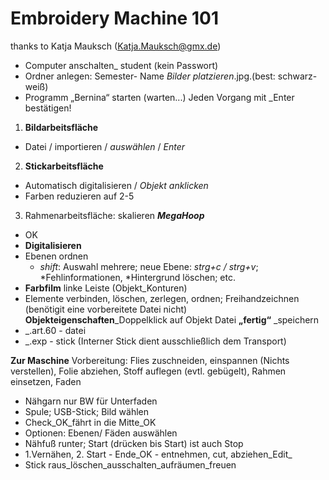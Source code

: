 # Embroidery Machine 101
thanks to Katja Mauksch (Katja.Mauksch@gmx.de)

* Computer anschalten_ student (kein Passwort)
* Ordner anlegen: Semester- Name _Bilder platzieren_.jpg.(best: schwarz-weiß)
* Programm „Bernina“ starten (warten...) Jeden Vorgang mit _Enter bestätigen!

1. **Bildarbeitsfläche**
  * Datei / importieren / *auswählen* / *Enter*
  
2. **Stickarbeitsfläche**
  * Automatisch digitalisieren / *Objekt anklicken*
  * Farben reduzieren auf 2-5

3. Rahmenarbeitsfläche: skalieren ***MegaHoop***
  * OK
  * **Digitalisieren**
  * Ebenen ordnen
    * *shift*: Auswahl mehrere; neue Ebene: *strg+c / strg+v*; *Fehlinformationen, *Hintergrund löschen; etc.
  * **Farbfilm**
  linke Leiste (Objekt_Konturen)
  * Elemente verbinden, löschen, zerlegen, ordnen; Freihandzeichnen (benötigit eine vorbereitete Datei nicht)
  **Objekteigenschaften**_Doppelklick auf Objekt
  Datei **„fertig“** _speichern
  * _.art.60 - datei
  * _.exp - stick (Interner Stick dient ausschließlich dem Transport)

**Zur Maschine**
Vorbereitung: Flies zuschneiden, einspannen (Nichts verstellen), Folie abziehen,
Stoff auflegen (evtl. gebügelt), Rahmen einsetzen, Faden
* Nähgarn nur BW für Unterfaden
* Spule; USB-Stick; Bild wählen
* Check_OK_fährt in die Mitte_OK
* Optionen: Ebenen/ Fäden auswählen
* Nähfuß runter; Start (drücken bis Start) ist auch Stop
* 1.Vernähen, 2. Start - Ende_OK - entnehmen, cut, abziehen_Edit_
* Stick raus_löschen_ausschalten_aufräumen_freuen
